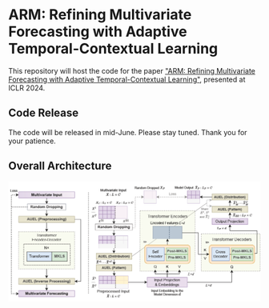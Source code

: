 # ARM: Refining Multivariate Forecasting with Adaptive Temporal-Contextual Learning

This repository will host the code for the paper ["ARM: Refining Multivariate Forecasting with Adaptive Temporal-Contextual Learning"](https://arxiv.org/abs/2310.09488), presented at ICLR 2024.

## Code Release

The code will be released in mid-June. Please stay tuned. Thank you for your patience.

## Overall Architecture

![Overall Architecture](figs/OverallArchitecture.png)

